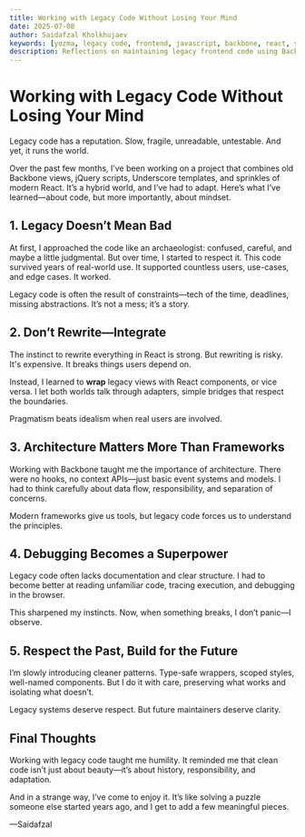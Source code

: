 ```yaml
---
title: Working with Legacy Code Without Losing Your Mind
date: 2025-07-08
author: Saidafzal Kholkhujaev
keywords: [yozma, legacy code, frontend, javascript, backbone, react, software engineering]
description: Reflections on maintaining legacy frontend code using Backbone, jQuery, and React—and what I’ve learned about architecture, mindset, and pragmatism.
---
```


# Working with Legacy Code Without Losing Your Mind

Legacy code has a reputation. Slow, fragile, unreadable, untestable. And yet, it runs the world.

Over the past few months, I’ve been working on a project that combines old Backbone views, jQuery scripts, Underscore templates, and sprinkles of modern React. It’s a hybrid world, and I’ve had to adapt. Here’s what I’ve learned—about code, but more importantly, about mindset.

## 1. Legacy Doesn’t Mean Bad

At first, I approached the code like an archaeologist: confused, careful, and maybe a little judgmental. But over time, I started to respect it. This code survived years of real-world use. It supported countless users, use-cases, and edge cases. It worked.

Legacy code is often the result of constraints—tech of the time, deadlines, missing abstractions. It’s not a mess; it’s a story.

## 2. Don’t Rewrite—Integrate

The instinct to rewrite everything in React is strong. But rewriting is risky. It's expensive. It breaks things users depend on.

Instead, I learned to **wrap** legacy views with React components, or vice versa. I let both worlds talk through adapters, simple bridges that respect the boundaries.

Pragmatism beats idealism when real users are involved.

## 3. Architecture Matters More Than Frameworks

Working with Backbone taught me the importance of architecture. There were no hooks, no context APIs—just basic event systems and models. I had to think carefully about data flow, responsibility, and separation of concerns.

Modern frameworks give us tools, but legacy code forces us to understand the principles.

## 4. Debugging Becomes a Superpower

Legacy code often lacks documentation and clear structure. I had to become better at reading unfamiliar code, tracing execution, and debugging in the browser.

This sharpened my instincts. Now, when something breaks, I don’t panic—I observe.

## 5. Respect the Past, Build for the Future

I’m slowly introducing cleaner patterns. Type-safe wrappers, scoped styles, well-named components. But I do it with care, preserving what works and isolating what doesn’t.

Legacy systems deserve respect. But future maintainers deserve clarity.

## Final Thoughts

Working with legacy code taught me humility. It reminded me that clean code isn’t just about beauty—it’s about history, responsibility, and adaptation.

And in a strange way, I’ve come to enjoy it. It’s like solving a puzzle someone else started years ago, and I get to add a few meaningful pieces.

—Saidafzal
